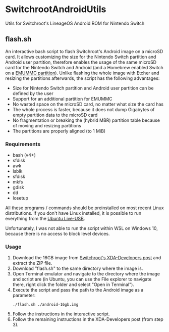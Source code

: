 # SwitchrootAndroidUtils
Utils for Switchroot's LineageOS Android ROM for Nintendo Switch

## flash.sh
An interactive bash script to flash Switchroot's Android image on a microSD card. It allows customizing the size for the Nintendo Switch partition and Android user partition, therefore enables the usage of the same microSD card for the Nintendo Switch and Android (and a Homebrew enabled Switch on a [EMUMMC partition](https://nh-server.github.io/switch-guide/user_guide/emummc/making_emummc/)). Unlike flashing the whole image with Etcher and resizing the partitions afterwards, the script has the following advantages:
* Size for Nintendo Switch partition and Android user partition can be defined by the user
* Support for an additional partition for EMUMMC
* No wasted space on the microSD card, no matter what size the card has
* The whole process is faster, because it does not dump Gigabytes of empty partition data to the microSD card
* No fragmentation or breaking the (hybrid MBR) partition table because of moving and resizing partitions
* The partitions are properly aligned (to 1 MiB)

### Requirements
* bash (v4+)
* sfdisk
* awk
* lsblk
* sfdisk
* mkfs
* gdisk
* dd
* losetup

All these programs / commands should be preinstalled on most recent Linux distributions. If you don't have Linux installed, it is possible to run everything from the [Ubuntu Live-USB](https://tutorials.ubuntu.com/tutorial/tutorial-create-a-usb-stick-on-windows). 

Unfortunately, I was not able to run the script within WSL on Windows 10, because there is no access to block level devices.

### Usage
1. Download the 16GB image from [Switchroot's XDA-Developers post](https://forum.xda-developers.com/nintendo-switch/nintendo-switch-news-guides-discussion--development/rom-switchroot-lineageos-15-1-t3951389) and extract the ZIP file.
2. Download "flash.sh" to the same directory where the image is.
3. Open Terminal emulator and navigate to the directory where the image and script are (in Ubuntu, you can use the File explorer to navigate there, right click the folder and select "Open in Terminal").
4. Execute the script and pass the path to the Android image as a parameter:
    ```
    ./flash.sh ./android-16gb.img
    ```
5. Follow the instructions in the interactive script.
6. Follow the remaining instructions in the XDA-Developers post (from step 3).
